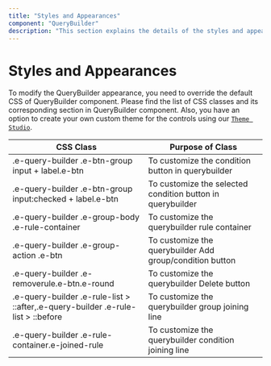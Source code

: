 ```yaml
---
title: "Styles and Appearances"
component: "QueryBuilder"
description: "This section explains the details of the styles and appearances of the QueryBuilder"
---
```


# Styles and Appearances

To modify the QueryBuilder appearance, you need to override the default CSS of QueryBuilder component. Please find the list of CSS classes and its corresponding section in QueryBuilder component. Also, you have an option to create your own custom theme for the controls using our [`Theme Studio`](https://ej2.syncfusion.com/themestudio/?theme=material).

CSS Class | Purpose of Class
-----|-----
|.e-query-builder .e-btn-group input + label.e-btn|To customize the condition button in querybuilder
|.e-query-builder .e-btn-group input:checked + label.e-btn|To customize the selected condition button in querybuilder
|.e-query-builder .e-group-body .e-rule-container|To customize the querybuilder rule container
|.e-query-builder .e-group-action .e-btn |To customize the querybuilder Add group/condition button
|.e-query-builder .e-removerule.e-btn.e-round|To customize the querybuilder Delete button
|.e-query-builder .e-rule-list > ::after,.e-query-builder .e-rule-list > ::before|To customize the querybuilder group joining line
|.e-query-builder .e-rule-container.e-joined-rule|To customize the querybuilder condition joining line
